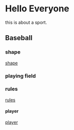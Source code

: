# Hello Everyone
 this is about a sport.

## Baseball

### shape
[shape](90a307c8d77cb754e7f89b5369f458a4.jpg)

### playing field


### rules
[rules](118fff2df99f574ad4ae7370be349827.jpg.png)

#### player
[player](ce637062ee090b827a1b8210ead7b034.jpeg)
